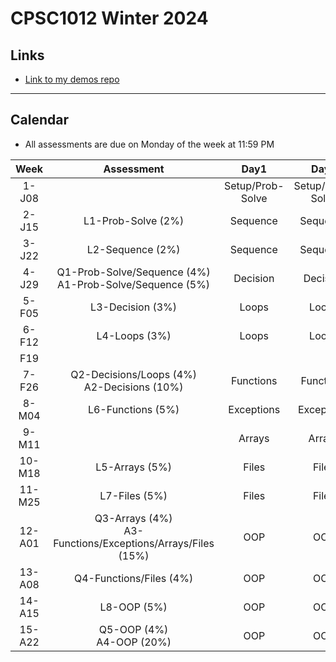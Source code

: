 # CPSC1012 Winter 2024

## Links

- [Link to my demos repo](https://github.com/RobbinLawASPdotnet/dotnet8-demos)

---

## Calendar

- All assessments are due on Monday of the week at 11:59 PM

|Week|Assessment|Day1|Day2|Day3|
|:-:|:-:|:-:|:-:|:-:|
|1-J08||Setup/Prob-Solve|Setup/Prob-Solve|Setup/Prob-Solve|
|2-J15|L1-Prob-Solve (2%)|Sequence|Sequence|Sequence|
|3-J22|L2-Sequence (2%)|Sequence|Sequence|Sequence|
|4-J29|Q1-Prob-Solve/Sequence (4%)<br>A1-Prob-Solve/Sequence (5%)|Decision|Decision|Decision|
|5-F05|L3-Decision (3%)|Loops|Loops|Loops|
|6-F12|L4-Loops (3%)|Loops|Loops|Loops|
|F19|||||
|7-F26|Q2-Decisions/Loops (4%)<br>A2-Decisions (10%)|Functions|Functions|Functions|
|8-M04|L6-Functions (5%)|Exceptions|Exceptions|Exceptions|
|9-M11||Arrays|Arrays|Arrays|
|10-M18|L5-Arrays (5%)|Files|Files|Files|
|11-M25|L7-Files (5%)|Files|Files|Files|
|12-A01|Q3-Arrays (4%)<br>A3-Functions/Exceptions/Arrays/Files (15%)|OOP|OOP|OOP|
|13-A08|Q4-Functions/Files (4%)|OOP|OOP|OOP|
|14-A15|L8-OOP (5%)|OOP|OOP|OOP|
|15-A22|Q5-OOP (4%)<br>A4-OOP (20%)|OOP|OOP|OOP|
